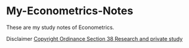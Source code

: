 # My-Econometrics-Notes

These are my study notes of Econometrics.

Disclaimer
[Copyright Ordinance Section 38 Research and private study](https://www.hklii.org/eng/hk/legis/ord/528/s38.html)
